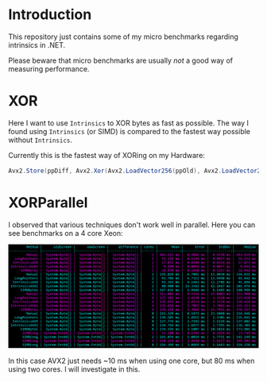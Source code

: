 # Introduction

This repository just contains some of my micro benchmarks regarding intrinsics in .NET.

Please beware that micro benchmarks are usually *not* a good way of measuring performance.

# XOR

Here I want to use `Intrinsics` to XOR bytes as fast as possible. The way I found using `Intrinsics` (or SIMD) is compared to the fastest way possible without `Intrinsics`.

Currently this is the fastest way of XORing on my Hardware:

```csharp
Avx2.Store(ppDiff, Avx2.Xor(Avx2.LoadVector256(ppOld), Avx2.LoadVector256(ppNew)));
```

# XORParallel

I observed that various techniques don't work well in parallel. Here you can see benchmarks on a 4 core Xeon:

![BenchmarkDotnet Statistics of XORParallel](./currentBench.png)

In this case AVX2 just needs ~10 ms when using one core, but 80 ms when using two cores. I will investigate in this.